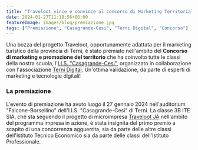 ```yaml
---
title: "Traveloot vince e convince al concorso di Marketing Territoriale"
date: 2024-01-27T11:18:56+06:00
featureImage: images/blog/premiazione.jpg
tags: ["Premiazione", "Casagrande-Cesi", "Terni Digital", "Concorso"]
---
```

Una bozza del progetto Traveloot, opportunamente adattata per il marketing turistico della provincia di Terni, è stato premiato nell'ambito del <strong>Concorso di marketing e promozione del territorio</strong> che ha coinvolto tutte le classi della nostra scuola, l'<a href="https://www.casagrandecesi.edu.it/">I.I.S. "Casagrande-Cesi"</a>, organizzato in collaborazione con l'associazione <a href="https://www.ternidigital.it/">Terni Digital</a>. Un'ottima validazione, da parte di esperti di marketing e tecnologie digitali!

### La premiazione

L'evento di premiazione ha avuto luogo il 27 gennaio 2024 nell'auditorium "Falcone-Borsellino" dell'I.I.S. "Casagrande-Cesi" di Terni. La classe 3B ITE SIA, che sta seguendo il progetto di microimpresa <a href="https://www.impresainazione.it/pagina_vetrina/traveloot-ja/">Traveloot JA</a> nell'ambito del programma impresa in azione, è stata insignita del primo premio a scapito di una concorrenza agguerrita, sia da parte delle altre classi dell'Istituto Tecnico Economico sia da parte delle classi dell'Istituto Professionale.